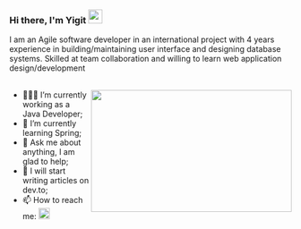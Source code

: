 ### Hi there, I'm Yigit </a> <img src="https://media.giphy.com/media/hvRJCLFzcasrR4ia7z/giphy.gif" width="25px"> 

I am an Agile software developer in an international project with 4 years experience in building/maintaining user
interface and designing database systems. Skilled at team collaboration and willing to learn web
application design/development
<br /><br />
<p align="center">
<img src="https://media.giphy.com/media/3og0IQCfsZXScpvKhi/giphy-downsized.gif" width="358" height="218" align="right" />
</p>

 - 👨🏻‍💻 I’m currently working as a Java Developer;
 - 🚀 I’m currently learning Spring;
 - 💬 Ask me about anything, I am glad to help;
 - 📝 I will start writing articles on dev.to;
 - 📫 How to reach me:  <a href="https://www.linkedin.com/in/yigiterkal/"><img height="20" src="https://github.com/WaylonWalker/WaylonWalker/blob/main/icon/linkedin.png?raw=true"></a>


